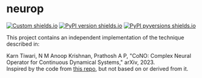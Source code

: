 # neurop 

[![Custom shields.io](https://img.shields.io/badge/docs-brightgreen?logo=github&logoColor=green&label=gh-pages)](https://lonelyneutrin0.github.io/neurop/)
[![PyPI version shields.io](https://img.shields.io/pypi/v/neurop.svg)](https://pypi.python.org/pypi/neurop/)
[![PyPI pyversions shields.io](https://img.shields.io/pypi/pyversions/neurop.svg)](https://pypi.python.org/pypi/neurop/)

This project contains an independent implementation of the technique described in:

Karn Tiwari, N M Anoop Krishnan, Prathosh A P, "CoNO: Complex Neural Operator for Continuous Dynamical Systems," arXiv, 2023.  
Inspired by the code from [this repo](https://github.com/M3RG-IITD/Complex-Neural-Operator/tree/main), but not based on or derived from it.

